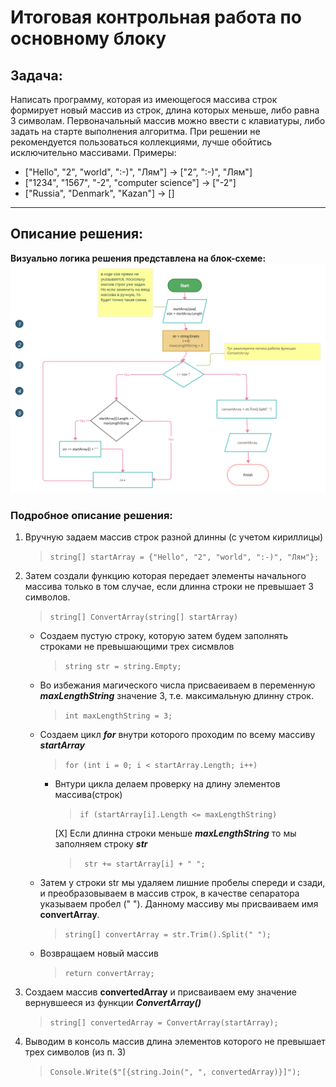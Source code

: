 # Итоговая контрольная работа по основному блоку

## Задача: 
Написать программу, которая из имеющегося массива строк формирует новый массив из строк, длина которых меньше, либо равна 3 символам. Первоначальный массив можно ввести с клавиатуры, либо задать на старте выполнения алгоритма. При решении не рекомендуется пользоваться коллекциями, лучше обойтись исключительно массивами.
Примеры:
* ["Hello", "2", "world", ":-)", "Лям"] → ["2”, ":-)", "Лям"]
* ["1234", "1567", "-2", "computer science"] → ["-2"]
* ["Russia", "Denmark", "Kazan"] → []

--------------------------------
## Описание решения:
__Визуально логика решения представлена на блок-схеме:__
![Блок-схема](block-schem.png)

### Подробное описание решения:
1. Вручную задаем массив строк разной длинны (с учетом кириллицы) 
    > ```string[] startArray = {"Hello", "2", "world", ":-)", "Лям"};```
2. Затем создали функцию которая передает элементы начального массива только в том случае, если длинна строки не превышает 3 символов.
    > ```string[] ConvertArray(string[] startArray)```   
    - Создаем пустую строку, которую затем будем заполнять строками не превышающими трех сисмвлов
        > ```string str = string.Empty;``` 
    - Во избежания магического числа присваеиваем в переменную **_maxLengthString_** значение 3, т.е. максимальную длинну строк.
        > ```int maxLengthString = 3;```
    -  Создаем цикл **_for_** внутри которого проходим по всему массиву **_startArray_**
        > ```for (int i = 0; i < startArray.Length; i++)```
        + Внтури цикла делаем проверку на длину элементов массива(строк) 
            > ```if (startArray[i].Length <= maxLengthString)``` 
            
            [X] Если длинна строки меньше **_maxLengthString_** то мы заполняем строку **_str_**
            > ``` str += startArray[i] + " ";```
    - Затем у строки str мы удаляем лишние пробелы спереди и сзади, и преобразовываем в массив строк, в качестве сепаратора указываем пробел (" "). Данному массиву мы присваиваем имя **convertArray**.
        > ```string[] convertArray = str.Trim().Split(" ");```
    - Возвращаем новый массив
        > ```return convertArray;```
3. Создаем массив **convertedArray** и присваиваем ему значение вернувшееся из функции **_ConvertArray()_**
    > ```string[] convertedArray = ConvertArray(startArray);```
4. Выводим в консоль массив длина элементов которого не превышает трех символов (из п. 3)
    > ```Console.Write($"[{string.Join(", ", convertedArray)}]");```

